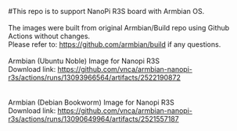#This repo is to support NanoPi R3S board with Armbian OS. <br><br>
The images were built from original Armbian/Build repo using Github Actions without changes. <br>
Please refer to: https://github.com/armbian/build if any questions.
<br>
<br>
Armbian (Ubuntu Noble) Image for Nanopi R3S<br>
Download link: https://github.com/vnca/armbian-nanopi-r3s/actions/runs/13093966564/artifacts/2522190872<br>
<br>
<br>
Armbian (Debian Bookworm) Image for Nanopi R3S<br>
Download link: https://github.com/vnca/armbian-nanopi-r3s/actions/runs/13090649964/artifacts/2521557187<br>
<br>
